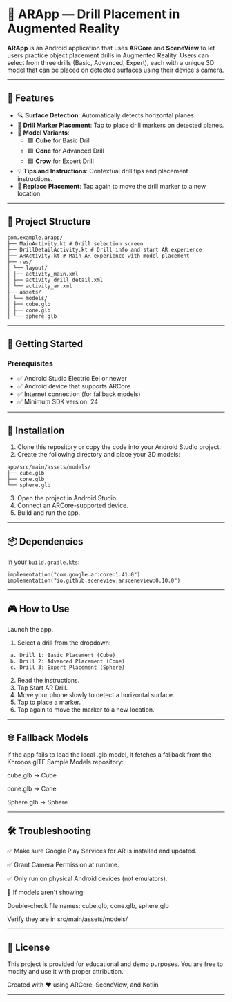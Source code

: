 # 📱 ARApp — Drill Placement in Augmented Reality

**ARApp** is an Android application that uses **ARCore** and **SceneView** to let users practice object placement drills in Augmented Reality. Users can select from three drills (Basic, Advanced, Expert), each with a unique 3D model that can be placed on detected surfaces using their device's camera.

---

## 🧠 Features

- 🔍 **Surface Detection**: Automatically detects horizontal planes.
- 🎯 **Drill Marker Placement**: Tap to place drill markers on detected planes.
- 🧱 **Model Variants**:
  - 🟥 **Cube** for Basic Drill
  - 🟩 **Cone** for Advanced Drill
  - 🟦 **Crow** for Expert Drill
- 💡 **Tips and Instructions**: Contextual drill tips and placement instructions.
- 🔁 **Replace Placement**: Tap again to move the drill marker to a new location.

---

## 📁 Project Structure


```
com.example.arapp/
├── MainActivity.kt # Drill selection screen
├── DrillDetailActivity.kt # Drill info and start AR experience
├── ARActivity.kt # Main AR experience with model placement
├── res/
│ └── layout/
│ ├── activity_main.xml
│ ├── activity_drill_detail.xml
│ └── activity_ar.xml
├── assets/
│ └── models/
│ ├── cube.glb
│ ├── cone.glb
│ └── sphere.glb

```

---

## 🚀 Getting Started

### Prerequisites

- ✅ Android Studio Electric Eel or newer
- ✅ Android device that supports ARCore
- ✅ Internet connection (for fallback models)
- ✅ Minimum SDK version: 24

---

## 🔧 Installation

1. Clone this repository or copy the code into your Android Studio project.
2. Create the following directory and place your 3D models:


```
app/src/main/assets/models/
├── cube.glb
├── cone.glb
└── sphere.glb

```

3. Open the project in Android Studio.
4. Connect an ARCore-supported device.
5. Build and run the app.

---

## 📦 Dependencies

In your `build.gradle.kts`:

```
implementation("com.google.ar:core:1.41.0")
implementation("io.github.sceneview:arsceneview:0.10.0")

```

---

## 🎮 How to Use

Launch the app.

1. Select a drill from the dropdown:
```
 a. Drill 1: Basic Placement (Cube)
 b. Drill 2: Advanced Placement (Cone)
 c. Drill 3: Expert Placement (Sphere)

```

2. Read the instructions.
3. Tap Start AR Drill.
4. Move your phone slowly to detect a horizontal surface.
5. Tap to place a marker.
6. Tap again to move the marker to a new location.

---

## 🌐 Fallback Models

If the app fails to load the local .glb model, it fetches a fallback from the Khronos glTF Sample Models repository:

cube.glb → Cube

cone.glb → Cone

Sphere.glb → Sphere

---

## 🛠️ Troubleshooting

✅ Make sure Google Play Services for AR is installed and updated.

✅ Grant Camera Permission at runtime.

✅ Only run on physical Android devices (not emulators).

🔄 If models aren't showing:

Double-check file names: cube.glb, cone.glb, sphere.glb

Verify they are in src/main/assets/models/

---

## 📄 License

This project is provided for educational and demo purposes. You are free to modify and use it with proper attribution.

Created with ❤️ using ARCore, SceneView, and Kotlin

---
